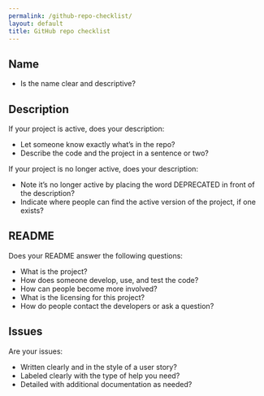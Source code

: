 ```yaml
---
permalink: /github-repo-checklist/
layout: default
title: GitHub repo checklist
---
```


## Name

* Is the name clear and descriptive?

## Description

If your project is active, does your description:

* Let someone know exactly what’s in the repo?
* Describe the code and the project in a sentence or two?

If your project is no longer active, does your description:

* Note it’s no longer active by placing the word DEPRECATED in front of the description?
* Indicate where people can find the active version of the project, if one exists?

## README

Does your README answer the following questions:

* What is the project?
* How does someone develop, use, and test the code?
* How can people become more involved?
* What is the licensing for this project?
* How do people contact the developers or ask a question?

## Issues

Are your issues:

* Written clearly and in the style of a user story?
* Labeled clearly with the type of help you need?
* Detailed with additional documentation as needed?
